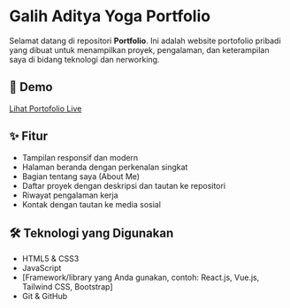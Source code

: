 # Galih Aditya Yoga Portfolio

Selamat datang di repositori **Portfolio**. Ini adalah website portofolio pribadi yang dibuat untuk menampilkan proyek, pengalaman, dan keterampilan saya di bidang teknologi dan nerworking.

## 🔗 Demo

[Lihat Portofolio Live]([https://your-username.github.io/your-portfolio-repo/](https://portfolioglh.vercel.app/))  

## ✨ Fitur

- Tampilan responsif dan modern
- Halaman beranda dengan perkenalan singkat
- Bagian tentang saya (About Me)
- Daftar proyek dengan deskripsi dan tautan ke repositori
- Riwayat pengalaman kerja
- Kontak dengan tautan ke media sosial

## 🛠️ Teknologi yang Digunakan

- HTML5 & CSS3
- JavaScript
- [Framework/library yang Anda gunakan, contoh: React.js, Vue.js, Tailwind CSS, Bootstrap]
- Git & GitHub
